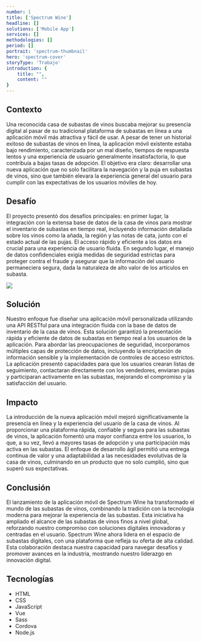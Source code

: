 ```yaml
---
number: 1
title: ['Spectrum Wine']
headline: []
solutions: ['Mobile App']
services: []
methodologies: []
period: []
portrait: 'spectrum-thumbnail'
hero: 'spectrum-cover'
storyType: 'Trabajo'
introduction: {
    title: "",
    content: ""
}
---
```


## Contexto

Una reconocida casa de subastas de vinos buscaba mejorar su presencia digital al pasar de su tradicional plataforma de subastas en línea a una aplicación móvil más atractiva y fácil de usar. A pesar de tener un historial exitoso de subastas de vinos en línea, la aplicación móvil existente estaba bajo rendimiento, caracterizada por un mal diseño, tiempos de respuesta lentos y una experiencia de usuario generalmente insatisfactoria, lo que contribuía a bajas tasas de adopción. El objetivo era claro: desarrollar una nueva aplicación que no solo facilitara la navegación y la puja en subastas de vinos, sino que también elevara la experiencia general del usuario para cumplir con las expectativas de los usuarios móviles de hoy.

## Desafío

El proyecto presentó dos desafíos principales: en primer lugar, la integración con la extensa base de datos de la casa de vinos para mostrar el inventario de subastas en tiempo real, incluyendo información detallada sobre los vinos como la añada, la región y las notas de cata, junto con el estado actual de las pujas. El acceso rápido y eficiente a los datos era crucial para una experiencia de usuario fluida. En segundo lugar, el manejo de datos confidenciales exigía medidas de seguridad estrictas para proteger contra el fraude y asegurar que la información del usuario permaneciera segura, dada la naturaleza de alto valor de los artículos en subasta.

![](/work/spectrum-wine-figure-1.jpg)

## Solución

Nuestro enfoque fue diseñar una aplicación móvil personalizada utilizando una API RESTful para una integración fluida con la base de datos de inventario de la casa de vinos. Esta solución garantizó la presentación rápida y eficiente de datos de subastas en tiempo real a los usuarios de la aplicación. Para abordar las preocupaciones de seguridad, incorporamos múltiples capas de protección de datos, incluyendo la encriptación de información sensible y la implementación de controles de acceso estrictos. La aplicación presentó capacidades para que los usuarios crearan listas de seguimiento, contactaran directamente con los vendedores, enviaran pujas y participaran activamente en las subastas, mejorando el compromiso y la satisfacción del usuario.

## Impacto

La introducción de la nueva aplicación móvil mejoró significativamente la presencia en línea y la experiencia del usuario de la casa de vinos. Al proporcionar una plataforma rápida, confiable y segura para las subastas de vinos, la aplicación fomentó una mayor confianza entre los usuarios, lo que, a su vez, llevó a mayores tasas de adopción y una participación más activa en las subastas. El enfoque de desarrollo ágil permitió una entrega continua de valor y una adaptabilidad a las necesidades evolutivas de la casa de vinos, culminando en un producto que no solo cumplió, sino que superó sus expectativas.

## Conclusión

El lanzamiento de la aplicación móvil de Spectrum Wine ha transformado el mundo de las subastas de vinos, combinando la tradición con la tecnología moderna para mejorar la experiencia de las subastas. Esta iniciativa ha ampliado el alcance de las subastas de vinos finos a nivel global, reforzando nuestro compromiso con soluciones digitales innovadoras y centradas en el usuario. Spectrum Wine ahora lidera en el espacio de subastas digitales, con una plataforma que refleja su oferta de alta calidad. Esta colaboración destaca nuestra capacidad para navegar desafíos y promover avances en la industria, mostrando nuestro liderazgo en innovación digital.

## Tecnologías

* HTML
* CSS
* JavaScript
* Vue
* Sass
* Cordova
* Node.js